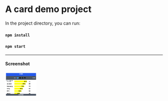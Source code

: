 # A card demo project

In the project directory, you can run:
#### `npm install`
#### `npm start`

---
#### Screenshot
<img src="src/images/card.png" width="100">